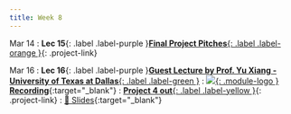 ```yaml
---
title: Week 8
---
```

  
Mar 14
: **Lec 15**{: .label .label-purple }[**Final Project Pitches**{: .label .label-orange }](/CSCI5980-Spr23-DeepRob/projects/#final-project){: .project-link}


  <!-- : [📃 Related Papers](/CSCI5980-Spr23-DeepRob/papers/){:target="_blank"} -->


Mar 16
: **Lec 16**{: .label .label-purple }[**Guest Lecture by Prof. Yu Xiang - University of Texas at Dallas**{: .label .label-green }](https://yuxng.github.io/)
  : [![](/CSCI5980-Spr23-DeepRob/assets/logos/yt_icon_rgb.png){: .module-logo } **Recording**](https://youtu.be/IXcevNzuYDE){:target="_blank"}
: [**Project 4 out**{: .label .label-yellow }](/CSCI5980-Spr23-DeepRob/projects/project4/){: .project-link}
  : [📃 Slides](/CSCI5980-Spr23-DeepRob/assets/slides/unseen_segmentation_xiang_03162023.pdf){:target="_blank"}

<!-- : &nbsp;
  : [📃 Related Papers](/CSCI5980-Spr23-DeepRob/papers/#object-pose-geometry-sdf-implicit-surfaces){:target="_blank"}   -->
   <!-- : [3.1](#), [2.2](#), [2.3](#) -->

<!-- Feb 24
: **Dis 8**{: .label .label-blue }[Paper discussion: 3D Perception](#) -->
